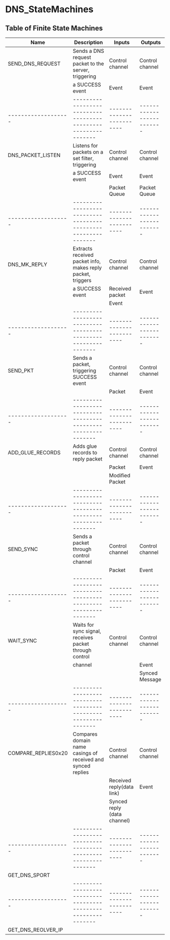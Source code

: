 # DNS_StateMachines

## Table of Finite State Machines

| Name               | Description                                                 | Inputs                  | Outputs                 |
|--------------------|-------------------------------------------------------------|-------------------------|-------------------------|
| SEND_DNS_REQUEST   | Sends a DNS request packet to the server, triggering        | Control channel         | Control channel         |
|                    |a SUCCESS event                                              | Event                   | Event                   |
|------------------- |-------------------------------------------------------------|-------------------------|-------------------------|
| DNS_PACKET_LISTEN  | Listens for packets on a set filter, triggering             | Control channel         | Control channel         |
|                    |  a SUCCESS event                                            | Event                   | Event                   |
|                    |                                                             | Packet Queue            | Packet Queue            |
|------------------- |-------------------------------------------------------------|-------------------------|-------------------------|
| DNS_MK_REPLY       | Extracts received packet info, makes reply packet, triggers | Control channel         | Control channel         |
|                    |  a SUCCESS event                                            | Received packet         | Event                   |
|                    |                                                             | Event                   |                         |
|------------------- |-------------------------------------------------------------|-------------------------|-------------------------|
| SEND_PKT           | Sends a packet, triggering SUCCESS event                    | Control channel         | Control channel         |
|                    |                                                             | Packet                  | Event                   |
|------------------- |-------------------------------------------------------------|-------------------------|-------------------------|
| ADD_GLUE_RECORDS   | Adds glue records to reply packet                           | Control channel         | Control channel         |
|                    |                                                             | Packet                  | Event                   |
|                    |                                                             | Modified Packet         |                         |
|------------------- |-------------------------------------------------------------|-------------------------|-------------------------|
| SEND_SYNC          | Sends a packet through control channel                      | Control channel         | Control channel         |
|                    |                                                             | Packet                  | Event                   |
|------------------- |-------------------------------------------------------------|-------------------------|-------------------------|
| WAIT_SYNC          | Waits for sync signal, receives packet through control      | Control channel         | Control channel         |
|                    | channel                                                     |                         | Event                   |
|                    |                                                             |                         | Synced Message          |
|------------------- |-------------------------------------------------------------|-------------------------|-------------------------|
| COMPARE_REPLIES0x20| Compares domain name casings of received and synced replies | Control channel         | Control channel         |
|                    |                                                             | Received reply(data link)| Event                  |
|                    |                                                             | Synced reply (data channel)|                      |
|------------------- |-------------------------------------------------------------|-------------------------|-------------------------|
| GET_DNS_SPORT      |                                                             |                         |                         |
|------------------- |-------------------------------------------------------------|-------------------------|-------------------------|
| GET_DNS_REOLVER_IP |                                                             |                         |                         |
